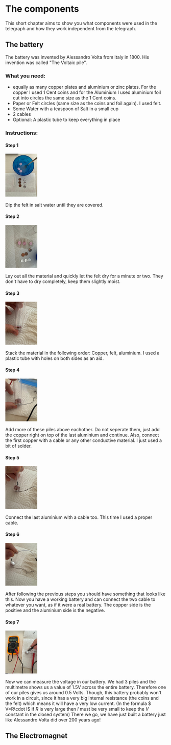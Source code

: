 # **The components**
This short chapter aims to show you what components were used in the telegraph and how they work independent from the telegraph. 

## The battery
The battery was invented by Alessandro Volta from Italy in 1800. His invention was called "The Voltaic pile". 

### What you need:
- equally as many copper plates and aluminium or zinc plates. For the copper I used 1 Cent coins and for the Aluminium I used aluminium foil cut into circles the same size as the 1 Cent coins.
- Paper or Felt circles (same size as the coins and foil again). I used felt. 
- Some Water with a teaspoon of Salt in a small cup
- 2 cables
- Optional: A plastic tube to keep everything in place

### Instructions:
#### Step 1
<img src="images_script/battery_photo_1.jpg" width="100"> 

Dip the felt in salt water until they are covered. 

#### Step 2
<img src="images_script/battery_photo_2.jpg" width="100"> 

Lay out all the material and quickly let the felt dry for a minute or two. They don't have to dry completely, keep them slightly moist.

#### Step 3
<img src="images_script/battery_photo_3.jpg" width="100"> 

Stack the material in the following order: Copper, felt, aluminium. I used a plastic tube with holes on both sides as an aid. 

#### Step 4
<img src="images_script/battery_photo_4.jpg" width="100"> 

Add more of these piles above eachother. Do not seperate them, just add the copper right on top of the last aluminium and continue. Also, connect the first copper with a cable or any other conductive material. I just used a bit of solder.  

#### Step 5
<img src="images_script/battery_photo_5.jpg" width="100">

Connect the last aluminium with a cable too. This time I used a proper cable.

#### Step 6
<img src="images_script/battery_photo_6.jpg" width="100">

After following the previous steps you should have something that looks like this. Now you have a working battery and can connect the two cable to whatever you want, as if it were a real battery. The copper side is the positive and the aluminium side is the negative. 

#### Step 7
<img src="images_script/battery_photo_7.jpg" width="100"> 

Now we can measure the voltage in our battery. We had 3 piles and the multimetre shows us a value of 1.5V across the entire battery. Therefore one of our piles gives us around 0.5 Volts. Though, this battery probably won't work in a circuit, since it has a very big internal resistance (the coins and the felt) which means it will have a very low current. 
(In the formula $ V=R\cdot I$ 
if $R$ is very large then $I$ must be very small to keep the $V$ constant in the closed system)
There we go, we have just built a battery just like Alessandro Volta did over 200 years ago! 


## The Electromagnet

